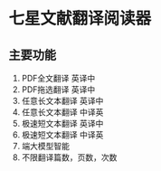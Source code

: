 # 七星文献翻译阅读器

## 主要功能
1. PDF全文翻译 英译中
2. PDF拖选翻译 英译中
3. 任意长文本翻译 英译中
4. 任意长文本翻译 中译英
5. 极速短文本翻译 英译中
6. 极速短文本翻译 中译英
7. 端大模型智能
8. 不限翻译篇数，页数，次数
